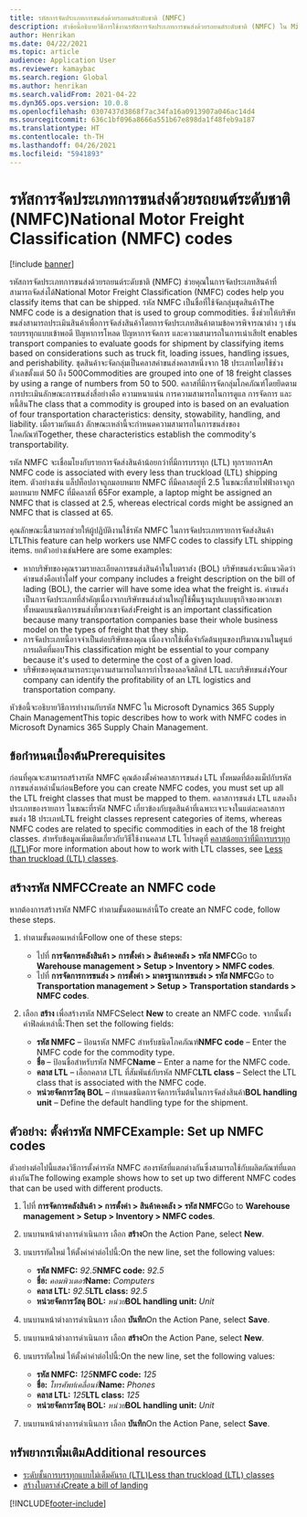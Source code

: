 ```yaml
---
title: รหัสการจัดประเภทการขนส่งด้วยรถยนต์ระดับชาติ (NMFC)
description: หัวข้อนี้อธิบายวิธีการใช้งานรหัสการจัดประเภทการขนส่งด้วยรถยนต์ระดับชาติ (NMFC) ใน Microsoft Dynamics 365 Supply Chain Management
author: Henrikan
ms.date: 04/22/2021
ms.topic: article
audience: Application User
ms.reviewer: kamaybac
ms.search.region: Global
ms.author: henrikan
ms.search.validFrom: 2021-04-22
ms.dyn365.ops.version: 10.0.8
ms.openlocfilehash: 0307437d3868f7ac34fa16a0913907a046ac14d4
ms.sourcegitcommit: 636c1bf096a8666a551b67e898da1f48feb9a187
ms.translationtype: HT
ms.contentlocale: th-TH
ms.lasthandoff: 04/26/2021
ms.locfileid: "5941893"
---
```

# <a name="national-motor-freight-classification-nmfc-codes"></a><span data-ttu-id="47b90-103">รหัสการจัดประเภทการขนส่งด้วยรถยนต์ระดับชาติ (NMFC)</span><span class="sxs-lookup"><span data-stu-id="47b90-103">National Motor Freight Classification (NMFC) codes</span></span>

[!include [banner](../includes/banner.md)]

<span data-ttu-id="47b90-104">รหัสการจัดประเภทการขนส่งด้วยรถยนต์ระดับชาติ (NMFC) ช่วยคุณในการจัดประเภทสินค้าที่สามารถจัดส่งได้</span><span class="sxs-lookup"><span data-stu-id="47b90-104">National Motor Freight Classification (NMFC) codes help you classify items that can be shipped.</span></span> <span data-ttu-id="47b90-105">รหัส NMFC เป็นชื่อที่ใช้จัดกลุ่มชุดสินค้า</span><span class="sxs-lookup"><span data-stu-id="47b90-105">The NMFC code is a designation that is used to group commodities.</span></span> <span data-ttu-id="47b90-106">ซึ่งช่วยให้บริษัทขนส่งสามารถประเมินสินค้าเพื่อการจัดส่งสินค้าโดยการจัดประเภทสินค้าตามข้อควรพิจารณาต่าง ๆ เช่น รถบรรทุกแบบเข้าพอดี ปัญหาการโหลด ปัญหาการจัดการ และความสามารถในการเน่าเสีย</span><span class="sxs-lookup"><span data-stu-id="47b90-106">It enables transport companies to evaluate goods for shipment by classifying items based on considerations such as truck fit, loading issues, handling issues, and perishability.</span></span> <span data-ttu-id="47b90-107">ชุดสินค้าจะจัดกลุ่มเป็นคลาสค่าขนส่งคลาสหนึ่งจาก 18 ประเภทโดยใช้ช่วงตัวเลขตั้งแต่ 50 ถึง 500</span><span class="sxs-lookup"><span data-stu-id="47b90-107">Commodities are grouped into one of 18 freight classes by using a range of numbers from 50 to 500.</span></span> <span data-ttu-id="47b90-108">คลาสที่มีการจัดกลุ่มโภคภัณฑ์โดยยึดตามการประเมินลักษณะการขนส่งสี่อย่างคือ ความหนาแน่น การความสามารถในการดูแล การจัดการ และหนี้สิน</span><span class="sxs-lookup"><span data-stu-id="47b90-108">The class that a commodity is grouped into is based on an evaluation of four transportation characteristics: density, stowability, handling, and liability.</span></span> <span data-ttu-id="47b90-109">เมื่อรวมกันแล้ว ลักษณะเหล่านี้จะกําหนดความสามารถในการขนส่งของโภคภัณฑ์</span><span class="sxs-lookup"><span data-stu-id="47b90-109">Together, these characteristics establish the commodity's transportability.</span></span>

<span data-ttu-id="47b90-110">รหัส NMFC จะเชื่อมโยงกับรายการจัดส่งสินค้าน้อยกว่าที่มีการบรรทุก (LTL) ทุกรายการ</span><span class="sxs-lookup"><span data-stu-id="47b90-110">An NMFC code is associated with every less than truckload (LTL) shipping item.</span></span> <span data-ttu-id="47b90-111">ตัวอย่างเช่น แล็ปท็อปอาจถูกมอบหมาย NMFC ที่มีคลาสอยู่ที่ 2.5 ในขณะที่สายไฟฟ้าอาจถูกมอบหมาย NMFC ที่มีคลาสที่ 65</span><span class="sxs-lookup"><span data-stu-id="47b90-111">For example, a laptop might be assigned an NMFC that is classed at 2.5, whereas electrical cords might be assigned an NMFC that is classed at 65.</span></span>

<span data-ttu-id="47b90-112">คุณลักษณะนี้สามารถช่วยให้ผู้ปฏิบัติงานใช้รหัส NMFC ในการจัดประเภทรายการจัดส่งสินค้า LTL</span><span class="sxs-lookup"><span data-stu-id="47b90-112">This feature can help workers use NMFC codes to classify LTL shipping items.</span></span> <span data-ttu-id="47b90-113">ยกตัวอย่างเช่น</span><span class="sxs-lookup"><span data-stu-id="47b90-113">Here are some examples:</span></span>

- <span data-ttu-id="47b90-114">หากบริษัทของคุณรวมรายละเอียดการขนส่งสินค้าในใบตราส่ง (BOL) บริษัทขนส่งจะมีแนวคิดว่าค่าขนส่งคือเท่าใด</span><span class="sxs-lookup"><span data-stu-id="47b90-114">If your company includes a freight description on the bill of lading (BOL), the carrier will have some idea what the freight is.</span></span> <span data-ttu-id="47b90-115">ค่าขนส่งเป็นการจัดประเภทที่สําคัญเนื่องจากบริษัทขนส่งส่วนใหญ่ใช้พื้นฐานรูปแบบธุรกิจของพวกเขาทั้งหมดบนชนิดการขนส่งที่พวกเขาจัดส่ง</span><span class="sxs-lookup"><span data-stu-id="47b90-115">Freight is an important classification because many transportation companies base their whole business model on the types of freight that they ship.</span></span>
- <span data-ttu-id="47b90-116">การจัดประเภทนี้อาจจําเป็นต่อบริษัทของคุณ เนื่องจากใช้เพื่อจํากัดต้นทุนของปริมาณงานในศูนย์การผลิตที่มอบ</span><span class="sxs-lookup"><span data-stu-id="47b90-116">This classification might be essential to your company because it's used to determine the cost of a given load.</span></span>
- <span data-ttu-id="47b90-117">บริษัทของคุณสามารถระบุความสามารถในการกําไรของลอจิสติกส์ LTL และบริษัทขนส่ง</span><span class="sxs-lookup"><span data-stu-id="47b90-117">Your company can identify the profitability of an LTL logistics and transportation company.</span></span>

<span data-ttu-id="47b90-118">หัวข้อนี้จะอธิบายวิธีการทำงานกับรหัส NMFC ใน Microsoft Dynamics 365 Supply Chain Management</span><span class="sxs-lookup"><span data-stu-id="47b90-118">This topic describes how to work with NMFC codes in Microsoft Dynamics 365 Supply Chain Management.</span></span>

## <a name="prerequisites"></a><span data-ttu-id="47b90-119">ข้อกำหนดเบื้องต้น</span><span class="sxs-lookup"><span data-stu-id="47b90-119">Prerequisites</span></span>

<span data-ttu-id="47b90-120">ก่อนที่คุณจะสามารถสร้างรหัส NMFC คุณต้องตั้งค่าคลาสการขนส่ง LTL ทั้งหมดที่ต้องแม็ปกับรหัสการขนส่งเหล่านั้นก่อน</span><span class="sxs-lookup"><span data-stu-id="47b90-120">Before you can create NMFC codes, you must set up all the LTL freight classes that must be mapped to them.</span></span> <span data-ttu-id="47b90-121">คลาสการขนส่ง LTL แสดงถึงประเภทของรายการ ในขณะที่รหัส NMFC เกี่ยวข้องกับชุดสินค้าที่เฉพาะเจาะจงในแต่ละคลาสการขนส่ง 18 ประเภท</span><span class="sxs-lookup"><span data-stu-id="47b90-121">LTL freight classes represent categories of items, whereas NMFC codes are related to specific commodities in each of the 18 freight classes.</span></span> <span data-ttu-id="47b90-122">สำหรับข้อมูลเพิ่มเติมเกี่ยวกับวิธีใช้งานคลาส LTL โปรดดูที่ [คลาสน้อยกว่าที่มีการบรรทุก (LTL)](ltl-class.md)</span><span class="sxs-lookup"><span data-stu-id="47b90-122">For more information about how to work with LTL classes, see [Less than truckload (LTL) classes](ltl-class.md).</span></span>

## <a name="create-an-nmfc-code"></a><span data-ttu-id="47b90-123">สร้างรหัส NMFC</span><span class="sxs-lookup"><span data-stu-id="47b90-123">Create an NMFC code</span></span>

<span data-ttu-id="47b90-124">หากต้องการสร้างรหัส NMFC ทำตามขั้นตอนเหล่านี้</span><span class="sxs-lookup"><span data-stu-id="47b90-124">To create an NMFC code, follow these steps.</span></span>

1. <span data-ttu-id="47b90-125">ทำตามขั้นตอนเหล่านี้</span><span class="sxs-lookup"><span data-stu-id="47b90-125">Follow one of these steps:</span></span>

    - <span data-ttu-id="47b90-126">ไปที่ **การจัดการคลังสินค้า \> การตั้งค่า \> สินค้าคงคลัง \> รหัส NMFC**</span><span class="sxs-lookup"><span data-stu-id="47b90-126">Go to **Warehouse management \> Setup \> Inventory \> NMFC codes**.</span></span>
    - <span data-ttu-id="47b90-127">ไปที่ **การจัดการการขนส่ง \> การตั้งค่า \> มาตรฐานการขนส่ง \> รหัส NMFC**</span><span class="sxs-lookup"><span data-stu-id="47b90-127">Go to **Transportation management \> Setup \> Transportation standards \> NMFC codes**.</span></span>

1. <span data-ttu-id="47b90-128">เลือก **สร้าง** เพื่อสร้างรหัส NMFC</span><span class="sxs-lookup"><span data-stu-id="47b90-128">Select **New** to create an NMFC code.</span></span> <span data-ttu-id="47b90-129">จากนั้นตั้งค่าฟิลด์เหล่านี้:</span><span class="sxs-lookup"><span data-stu-id="47b90-129">Then set the following fields:</span></span>

    - <span data-ttu-id="47b90-130">**รหัส NMFC** – ป้อนรหัส NMFC สำหรับชนิดโภคภัณฑ์</span><span class="sxs-lookup"><span data-stu-id="47b90-130">**NMFC code** – Enter the NMFC code for the commodity type.</span></span>
    - <span data-ttu-id="47b90-131">**ชื่อ** – ป้อนชื่อสำหรับรหัส NMFC</span><span class="sxs-lookup"><span data-stu-id="47b90-131">**Name** – Enter a name for the NMFC code.</span></span>
    - <span data-ttu-id="47b90-132">**คลาส LTL** – เลือกคลาส LTL ที่สัมพันธ์กับรหัส NMFC</span><span class="sxs-lookup"><span data-stu-id="47b90-132">**LTL class** – Select the LTL class that is associated with the NMFC code.</span></span>
    - <span data-ttu-id="47b90-133">**หน่วยจัดการวัสดุ BOL** – กําหนดชนิดการจัดการเริ่มต้นในการจัดส่งสินค้า</span><span class="sxs-lookup"><span data-stu-id="47b90-133">**BOL handling unit** – Define the default handling type for the shipment.</span></span>

## <a name="example-set-up-nmfc-codes"></a><span data-ttu-id="47b90-134">ตัวอย่าง: ตั้งค่ารหัส NMFC</span><span class="sxs-lookup"><span data-stu-id="47b90-134">Example: Set up NMFC codes</span></span>

<span data-ttu-id="47b90-135">ตัวอย่างต่อไปนี้แสดงวิธีการตั้งค่ารหัส NMFC สองรหัสที่แตกต่างกันซึ่งสามารถใช้กับผลิตภัณฑ์ที่แตกต่างกัน</span><span class="sxs-lookup"><span data-stu-id="47b90-135">The following example shows how to set up two different NMFC codes that can be used with different products.</span></span>

1. <span data-ttu-id="47b90-136">ไปที่ **การจัดการคลังสินค้า \> การตั้งค่า \> สินค้าคงคลัง \> รหัส NMFC**</span><span class="sxs-lookup"><span data-stu-id="47b90-136">Go to **Warehouse management \> Setup \> Inventory \> NMFC codes**.</span></span>
1. <span data-ttu-id="47b90-137">บนบานหน้าต่างการดำเนินการ เลือก **สร้าง**</span><span class="sxs-lookup"><span data-stu-id="47b90-137">On the Action Pane, select **New**.</span></span>
1. <span data-ttu-id="47b90-138">บนบรรทัดใหม่ ให้ตั้งค่าค่าต่อไปนี้:</span><span class="sxs-lookup"><span data-stu-id="47b90-138">On the new line, set the following values:</span></span>

    - <span data-ttu-id="47b90-139">**รหัส NMFC:** *92.5*</span><span class="sxs-lookup"><span data-stu-id="47b90-139">**NMFC code:** *92.5*</span></span>
    - <span data-ttu-id="47b90-140">**ชื่อ:** *คอมพิวเตอร์*</span><span class="sxs-lookup"><span data-stu-id="47b90-140">**Name:** *Computers*</span></span>
    - <span data-ttu-id="47b90-141">**คลาส LTL:** *92.5*</span><span class="sxs-lookup"><span data-stu-id="47b90-141">**LTL class:** *92.5*</span></span>
    - <span data-ttu-id="47b90-142">**หน่วยจัดการวัสดุ BOL:** *หน่วย*</span><span class="sxs-lookup"><span data-stu-id="47b90-142">**BOL handling unit:** *Unit*</span></span>

1. <span data-ttu-id="47b90-143">บนบานหน้าต่างการดำเนินการ เลือก **บันทึก**</span><span class="sxs-lookup"><span data-stu-id="47b90-143">On the Action Pane, select **Save**.</span></span>
1. <span data-ttu-id="47b90-144">บนบานหน้าต่างการดำเนินการ เลือก **สร้าง**</span><span class="sxs-lookup"><span data-stu-id="47b90-144">On the Action Pane, select **New**.</span></span>
1. <span data-ttu-id="47b90-145">บนบรรทัดใหม่ ให้ตั้งค่าค่าต่อไปนี้:</span><span class="sxs-lookup"><span data-stu-id="47b90-145">On the new line, set the following values:</span></span>

    - <span data-ttu-id="47b90-146">**รหัส NMFC:** *125*</span><span class="sxs-lookup"><span data-stu-id="47b90-146">**NMFC code:** *125*</span></span>
    - <span data-ttu-id="47b90-147">**ชื่อ:** *โทรศัพท์เคลื่อนที่*</span><span class="sxs-lookup"><span data-stu-id="47b90-147">**Name:** *Phones*</span></span>
    - <span data-ttu-id="47b90-148">**คลาส LTL:** *125*</span><span class="sxs-lookup"><span data-stu-id="47b90-148">**LTL class:** *125*</span></span>
    - <span data-ttu-id="47b90-149">**หน่วยจัดการวัสดุ BOL:** *หน่วย*</span><span class="sxs-lookup"><span data-stu-id="47b90-149">**BOL handling unit:** *Unit*</span></span>

1. <span data-ttu-id="47b90-150">บนบานหน้าต่างการดำเนินการ เลือก **บันทึก**</span><span class="sxs-lookup"><span data-stu-id="47b90-150">On the Action Pane, select **Save**.</span></span>

## <a name="additional-resources"></a><span data-ttu-id="47b90-151">ทรัพยากรเพิ่มเติม</span><span class="sxs-lookup"><span data-stu-id="47b90-151">Additional resources</span></span>

- [<span data-ttu-id="47b90-152">ระดับชั้นการบรรทุกแบบไม่เต็มคันรถ (LTL)</span><span class="sxs-lookup"><span data-stu-id="47b90-152">Less than truckload (LTL) classes</span></span>](ltl-class.md)
- [<span data-ttu-id="47b90-153">สร้างใบตราส่ง</span><span class="sxs-lookup"><span data-stu-id="47b90-153">Create a bill of landing</span></span>](create-bill-of-lading.md)

[!INCLUDE[footer-include](../../includes/footer-banner.md)]
